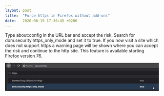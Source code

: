 ```yaml
---
layout: post
title:  "Force https in Firefox without add-ons"
date:   2020-06-15 17:36:45 +0200
---
```

Type about:config in the URL bar and accept the risk. Search for dom.security.https_only_mode and set it to true. If you now visit a site which does not support https a warning page will be shown where you can accept the risk and continue to the http site. This feature is available starting Firefox version 76.

<img src="/assets/img/firefox-https-only-mode.jpg" alt="">
